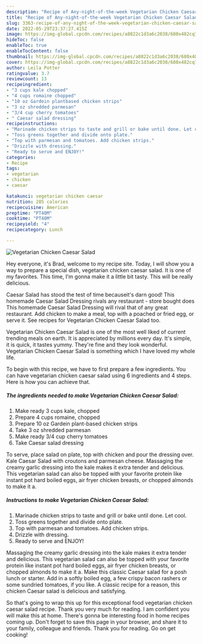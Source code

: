 ```yaml
---
description: "Recipe of Any-night-of-the-week Vegetarian Chicken Caesar Salad"
title: "Recipe of Any-night-of-the-week Vegetarian Chicken Caesar Salad"
slug: 3363-recipe-of-any-night-of-the-week-vegetarian-chicken-caesar-salad
date: 2022-05-29T23:37:27.415Z
image: https://img-global.cpcdn.com/recipes/a8822c1d3a6c2038/680x482cq70/vegetarian-chicken-caesar-salad-recipe-main-photo.jpg
hideToc: false
enableToc: true
enableTocContent: false
thumbnail: https://img-global.cpcdn.com/recipes/a8822c1d3a6c2038/680x482cq70/vegetarian-chicken-caesar-salad-recipe-main-photo.jpg
cover: https://img-global.cpcdn.com/recipes/a8822c1d3a6c2038/680x482cq70/vegetarian-chicken-caesar-salad-recipe-main-photo.jpg
author: Leila Potter
ratingvalue: 3.7
reviewcount: 13
recipeingredient:
- "3 cups kale chopped"
- "4 cups romaine chopped"
- "10 oz Gardein plantbased chicken strips"
- "3 oz shredded parmesan"
- "3/4 cup cherry tomatoes"
- " Caesar salad dressing"
recipeinstructions:
- "Marinade chicken strips to taste and grill or bake until done. Let cool."
- "Toss greens together and divide onto plate."
- "Top with parmesan and tomatoes. Add chicken strips."
- "Drizzle with dressing."
- "Ready to serve and ENJOY!"
categories:
- Recipe
tags:
- vegetarian
- chicken
- caesar

katakunci: vegetarian chicken caesar 
nutrition: 285 calories
recipecuisine: American
preptime: "PT40M"
cooktime: "PT40M"
recipeyield: "4"
recipecategory: Lunch

---
```



![Vegetarian Chicken Caesar Salad](https://img-global.cpcdn.com/recipes/a8822c1d3a6c2038/680x482cq70/vegetarian-chicken-caesar-salad-recipe-main-photo.jpg)

Hey everyone, it's Brad, welcome to my recipe site. Today, I will show you a way to prepare a special dish, vegetarian chicken caesar salad. It is one of my favorites. This time, I'm gonna make it a little bit tasty. This will be really delicious.

Caesar Salad has stood the test of time becauseit&#39;s darn good! This homemade Caesar Salad Dressing rivals any restaurant - store bought does This homemade Caesar Salad Dressing will rival that of any great restaurant. Add chicken to make a meal, top with a poached or fried egg, or serve it. See recipes for Vegetarian Chicken Caesar Salad too.

Vegetarian Chicken Caesar Salad is one of the most well liked of current trending meals on earth. It is appreciated by millions every day. It's simple, it is quick, it tastes yummy. They're fine and they look wonderful. Vegetarian Chicken Caesar Salad is something which I have loved my whole life.


To begin with this recipe, we have to first prepare a few ingredients. You can have vegetarian chicken caesar salad using 6 ingredients and 4 steps. Here is how you can achieve that.

<!--inarticleads1-->

##### The ingredients needed to make Vegetarian Chicken Caesar Salad:

1. Make ready 3 cups kale, chopped
1. Prepare 4 cups romaine, chopped
1. Prepare 10 oz Gardein plant-based chicken strips
1. Take 3 oz shredded parmesan
1. Make ready 3/4 cup cherry tomatoes
1. Take  Caesar salad dressing


To serve, place salad on plate, top with chicken and pour the dressing over. Kale Caesar Salad with croutons and parmesan cheese. Massaging the creamy garlic dressing into the kale makes it extra tender and delicious. This vegetarian salad can also be topped with your favorite protein like instant pot hard boiled eggs, air fryer chicken breasts, or chopped almonds to make it a. 

<!--inarticleads2-->

##### Instructions to make Vegetarian Chicken Caesar Salad:

1. Marinade chicken strips to taste and grill or bake until done. Let cool.
1. Toss greens together and divide onto plate.
1. Top with parmesan and tomatoes. Add chicken strips.
1. Drizzle with dressing.
1. Ready to serve and ENJOY!

Massaging the creamy garlic dressing into the kale makes it extra tender and delicious. This vegetarian salad can also be topped with your favorite protein like instant pot hard boiled eggs, air fryer chicken breasts, or chopped almonds to make it a. Make this classic Caesar salad for a posh lunch or starter. Add in a softly boiled egg, a few crispy bacon rashers or some sundried tomatoes, if you like. A classic recipe for a reason, this chicken Caesar salad is delicious and satisfying. 

So that's going to wrap this up for this exceptional food vegetarian chicken caesar salad recipe. Thank you very much for reading. I am confident you will make this at home. There's gonna be interesting food in home recipes coming up. Don't forget to save this page in your browser, and share it to your family, colleague and friends. Thank you for reading. Go on get cooking!

